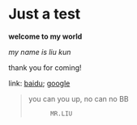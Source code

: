 # Just a test

**welcome to my world**

*my name is liu kun*

thank you for coming!

link: [baidu](www.baidu.com); [google](http://google.com)

> you can you up, no can no BB
>
> ```english
> 		MR.LIU
> ```


